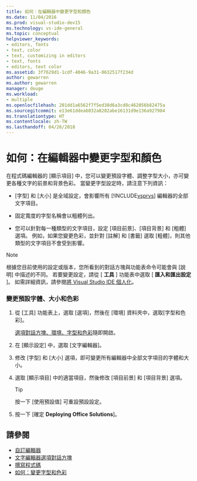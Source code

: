 ```yaml
---
title: 如何：在編輯器中變更字型和顏色
ms.date: 11/04/2016
ms.prod: visual-studio-dev15
ms.technology: vs-ide-general
ms.topic: conceptual
helpviewer_keywords:
- editors, fonts
- text, color
- text, customizing in editors
- text, fonts
- editors, text color
ms.assetid: 3f7629d1-1cdf-4046-9a31-0632517f234d
author: gewarren
ms.author: gewarren
manager: douge
ms.workload:
- multiple
ms.openlocfilehash: 201dd1a6562f7f5ed38d6a3cd8c462056b82475a
ms.sourcegitcommit: e13e61ddea6032a8282abe16131d9e136a927984
ms.translationtype: HT
ms.contentlocale: zh-TW
ms.lasthandoff: 04/26/2018
---
```

# <a name="how-to-change-fonts-and-colors-in-the-editor"></a>如何：在編輯器中變更字型和顏色
在程式碼編輯器的 [顯示項目] 中，您可以變更預設字體、調整字型大小，亦可變更各種文字的前景和背景色彩。 當變更字型設定時，請注意下列資訊：

-   [字型] 和 [大小] 是全域設定，會影響所有 [!INCLUDE[vsprvs](../../code-quality/includes/vsprvs_md.md)] 編輯器的全部文字項目。

-   固定寬度的字型名稱會以粗體列出。

-   您可以針對每一種類型的文字項目，設定 [項目前景]、[項目背景] 和 [粗體] 選項。 例如，如果您變更色彩，並針對 [註解] 和 [書籤] 選取 [粗體]，則其他類型的文字項目不會受到影響。

> [!NOTE]
> 根據您目前使用的設定或版本，您所看到的對話方塊與功能表命令可能會與 [說明] 中描述的不同。 若要變更設定，請從 [ **工具** ] 功能表中選取 [ **匯入和匯出設定** ]。 如需詳細資訊，請參閱[將 Visual Studio IDE 個人化](../../ide/personalizing-the-visual-studio-ide.md)。


### <a name="to-change-the-default-font-face-size-and-colors"></a>變更預設字體、大小和色彩

1.  從 [工具] 功能表上，選取 [選項]，然後在 [環境] 資料夾中，選取[字型和色彩]。

     [選項對話方塊、環境、字型和色彩](../../ide/reference/fonts-and-colors-environment-options-dialog-box.md)隨即開啟。

2.  在 [顯示設定] 中，選取 [文字編輯器]。

3.  修改 [字型] 和 [大小] 選項，即可變更所有編輯器中全部文字項目的字體和大小。

4.  選取 [顯示項目] 中的適當項目，然後修改 [項目前景] 和 [項目背景] 選項。

    > [!TIP]
    >  按一下 [使用預設值] 可重設預設設定。

5.  按一下 [確定 **Deploying Office Solutions**]。

## <a name="see-also"></a>請參閱

- [自訂編輯器](../../ide/customizing-the-editor.md)
- [文字編輯器選項對話方塊](../../ide/reference/text-editor-options-dialog-box.md)
- [撰寫程式碼](../../ide/writing-code-in-the-code-and-text-editor.md)
- [如何：變更字型和色彩](../../ide/how-to-change-fonts-and-colors-in-visual-studio.md)